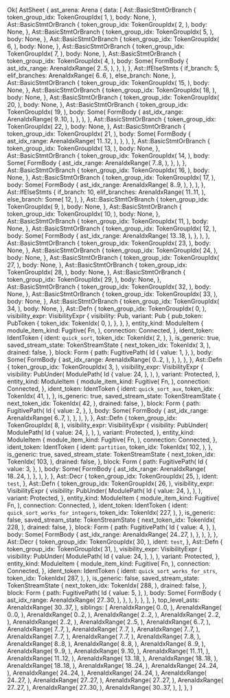 Ok(
    AstSheet {
        ast_arena: Arena {
            data: [
                Ast::BasicStmtOrBranch {
                    token_group_idx: TokenGroupIdx(
                        1,
                    ),
                    body: None,
                },
                Ast::BasicStmtOrBranch {
                    token_group_idx: TokenGroupIdx(
                        2,
                    ),
                    body: None,
                },
                Ast::BasicStmtOrBranch {
                    token_group_idx: TokenGroupIdx(
                        5,
                    ),
                    body: None,
                },
                Ast::BasicStmtOrBranch {
                    token_group_idx: TokenGroupIdx(
                        6,
                    ),
                    body: None,
                },
                Ast::BasicStmtOrBranch {
                    token_group_idx: TokenGroupIdx(
                        7,
                    ),
                    body: None,
                },
                Ast::BasicStmtOrBranch {
                    token_group_idx: TokenGroupIdx(
                        4,
                    ),
                    body: Some(
                        FormBody {
                            ast_idx_range: ArenaIdxRange(
                                2..5,
                            ),
                        },
                    ),
                },
                Ast::IfElseStmts {
                    if_branch: 5,
                    elif_branches: ArenaIdxRange(
                        6..6,
                    ),
                    else_branch: None,
                },
                Ast::BasicStmtOrBranch {
                    token_group_idx: TokenGroupIdx(
                        15,
                    ),
                    body: None,
                },
                Ast::BasicStmtOrBranch {
                    token_group_idx: TokenGroupIdx(
                        18,
                    ),
                    body: None,
                },
                Ast::BasicStmtOrBranch {
                    token_group_idx: TokenGroupIdx(
                        20,
                    ),
                    body: None,
                },
                Ast::BasicStmtOrBranch {
                    token_group_idx: TokenGroupIdx(
                        19,
                    ),
                    body: Some(
                        FormBody {
                            ast_idx_range: ArenaIdxRange(
                                9..10,
                            ),
                        },
                    ),
                },
                Ast::BasicStmtOrBranch {
                    token_group_idx: TokenGroupIdx(
                        22,
                    ),
                    body: None,
                },
                Ast::BasicStmtOrBranch {
                    token_group_idx: TokenGroupIdx(
                        21,
                    ),
                    body: Some(
                        FormBody {
                            ast_idx_range: ArenaIdxRange(
                                11..12,
                            ),
                        },
                    ),
                },
                Ast::BasicStmtOrBranch {
                    token_group_idx: TokenGroupIdx(
                        13,
                    ),
                    body: None,
                },
                Ast::BasicStmtOrBranch {
                    token_group_idx: TokenGroupIdx(
                        14,
                    ),
                    body: Some(
                        FormBody {
                            ast_idx_range: ArenaIdxRange(
                                7..8,
                            ),
                        },
                    ),
                },
                Ast::BasicStmtOrBranch {
                    token_group_idx: TokenGroupIdx(
                        16,
                    ),
                    body: None,
                },
                Ast::BasicStmtOrBranch {
                    token_group_idx: TokenGroupIdx(
                        17,
                    ),
                    body: Some(
                        FormBody {
                            ast_idx_range: ArenaIdxRange(
                                8..9,
                            ),
                        },
                    ),
                },
                Ast::IfElseStmts {
                    if_branch: 10,
                    elif_branches: ArenaIdxRange(
                        11..11,
                    ),
                    else_branch: Some(
                        12,
                    ),
                },
                Ast::BasicStmtOrBranch {
                    token_group_idx: TokenGroupIdx(
                        9,
                    ),
                    body: None,
                },
                Ast::BasicStmtOrBranch {
                    token_group_idx: TokenGroupIdx(
                        10,
                    ),
                    body: None,
                },
                Ast::BasicStmtOrBranch {
                    token_group_idx: TokenGroupIdx(
                        11,
                    ),
                    body: None,
                },
                Ast::BasicStmtOrBranch {
                    token_group_idx: TokenGroupIdx(
                        12,
                    ),
                    body: Some(
                        FormBody {
                            ast_idx_range: ArenaIdxRange(
                                13..18,
                            ),
                        },
                    ),
                },
                Ast::BasicStmtOrBranch {
                    token_group_idx: TokenGroupIdx(
                        23,
                    ),
                    body: None,
                },
                Ast::BasicStmtOrBranch {
                    token_group_idx: TokenGroupIdx(
                        24,
                    ),
                    body: None,
                },
                Ast::BasicStmtOrBranch {
                    token_group_idx: TokenGroupIdx(
                        27,
                    ),
                    body: None,
                },
                Ast::BasicStmtOrBranch {
                    token_group_idx: TokenGroupIdx(
                        28,
                    ),
                    body: None,
                },
                Ast::BasicStmtOrBranch {
                    token_group_idx: TokenGroupIdx(
                        29,
                    ),
                    body: None,
                },
                Ast::BasicStmtOrBranch {
                    token_group_idx: TokenGroupIdx(
                        32,
                    ),
                    body: None,
                },
                Ast::BasicStmtOrBranch {
                    token_group_idx: TokenGroupIdx(
                        33,
                    ),
                    body: None,
                },
                Ast::BasicStmtOrBranch {
                    token_group_idx: TokenGroupIdx(
                        34,
                    ),
                    body: None,
                },
                Ast::Defn {
                    token_group_idx: TokenGroupIdx(
                        0,
                    ),
                    visibility_expr: VisibilityExpr {
                        visibility: Pub,
                        variant: Pub {
                            pub_token: PubToken {
                                token_idx: TokenIdx(
                                    0,
                                ),
                            },
                        },
                    },
                    entity_kind: ModuleItem {
                        module_item_kind: Fugitive(
                            Fn,
                        ),
                        connection: Connected,
                    },
                    ident_token: IdentToken {
                        ident: `quick_sort`,
                        token_idx: TokenIdx(
                            2,
                        ),
                    },
                    is_generic: true,
                    saved_stream_state: TokenStreamState {
                        next_token_idx: TokenIdx(
                            3,
                        ),
                        drained: false,
                    },
                    block: Form {
                        path: FugitivePath(
                            Id {
                                value: 1,
                            },
                        ),
                        body: Some(
                            FormBody {
                                ast_idx_range: ArenaIdxRange(
                                    0..2,
                                ),
                            },
                        ),
                    },
                },
                Ast::Defn {
                    token_group_idx: TokenGroupIdx(
                        3,
                    ),
                    visibility_expr: VisibilityExpr {
                        visibility: PubUnder(
                            ModulePath(
                                Id {
                                    value: 24,
                                },
                            ),
                        ),
                        variant: Protected,
                    },
                    entity_kind: ModuleItem {
                        module_item_kind: Fugitive(
                            Fn,
                        ),
                        connection: Connected,
                    },
                    ident_token: IdentToken {
                        ident: `quick_sort_aux`,
                        token_idx: TokenIdx(
                            41,
                        ),
                    },
                    is_generic: true,
                    saved_stream_state: TokenStreamState {
                        next_token_idx: TokenIdx(
                            42,
                        ),
                        drained: false,
                    },
                    block: Form {
                        path: FugitivePath(
                            Id {
                                value: 2,
                            },
                        ),
                        body: Some(
                            FormBody {
                                ast_idx_range: ArenaIdxRange(
                                    6..7,
                                ),
                            },
                        ),
                    },
                },
                Ast::Defn {
                    token_group_idx: TokenGroupIdx(
                        8,
                    ),
                    visibility_expr: VisibilityExpr {
                        visibility: PubUnder(
                            ModulePath(
                                Id {
                                    value: 24,
                                },
                            ),
                        ),
                        variant: Protected,
                    },
                    entity_kind: ModuleItem {
                        module_item_kind: Fugitive(
                            Fn,
                        ),
                        connection: Connected,
                    },
                    ident_token: IdentToken {
                        ident: `partition`,
                        token_idx: TokenIdx(
                            102,
                        ),
                    },
                    is_generic: true,
                    saved_stream_state: TokenStreamState {
                        next_token_idx: TokenIdx(
                            103,
                        ),
                        drained: false,
                    },
                    block: Form {
                        path: FugitivePath(
                            Id {
                                value: 3,
                            },
                        ),
                        body: Some(
                            FormBody {
                                ast_idx_range: ArenaIdxRange(
                                    18..24,
                                ),
                            },
                        ),
                    },
                },
                Ast::Decr {
                    token_group_idx: TokenGroupIdx(
                        25,
                    ),
                    ident: `test`,
                },
                Ast::Defn {
                    token_group_idx: TokenGroupIdx(
                        26,
                    ),
                    visibility_expr: VisibilityExpr {
                        visibility: PubUnder(
                            ModulePath(
                                Id {
                                    value: 24,
                                },
                            ),
                        ),
                        variant: Protected,
                    },
                    entity_kind: ModuleItem {
                        module_item_kind: Fugitive(
                            Fn,
                        ),
                        connection: Connected,
                    },
                    ident_token: IdentToken {
                        ident: `quick_sort_works_for_integers`,
                        token_idx: TokenIdx(
                            227,
                        ),
                    },
                    is_generic: false,
                    saved_stream_state: TokenStreamState {
                        next_token_idx: TokenIdx(
                            228,
                        ),
                        drained: false,
                    },
                    block: Form {
                        path: FugitivePath(
                            Id {
                                value: 4,
                            },
                        ),
                        body: Some(
                            FormBody {
                                ast_idx_range: ArenaIdxRange(
                                    24..27,
                                ),
                            },
                        ),
                    },
                },
                Ast::Decr {
                    token_group_idx: TokenGroupIdx(
                        30,
                    ),
                    ident: `test`,
                },
                Ast::Defn {
                    token_group_idx: TokenGroupIdx(
                        31,
                    ),
                    visibility_expr: VisibilityExpr {
                        visibility: PubUnder(
                            ModulePath(
                                Id {
                                    value: 24,
                                },
                            ),
                        ),
                        variant: Protected,
                    },
                    entity_kind: ModuleItem {
                        module_item_kind: Fugitive(
                            Fn,
                        ),
                        connection: Connected,
                    },
                    ident_token: IdentToken {
                        ident: `quick_sort_works_for_strs`,
                        token_idx: TokenIdx(
                            287,
                        ),
                    },
                    is_generic: false,
                    saved_stream_state: TokenStreamState {
                        next_token_idx: TokenIdx(
                            288,
                        ),
                        drained: false,
                    },
                    block: Form {
                        path: FugitivePath(
                            Id {
                                value: 5,
                            },
                        ),
                        body: Some(
                            FormBody {
                                ast_idx_range: ArenaIdxRange(
                                    27..30,
                                ),
                            },
                        ),
                    },
                },
            ],
        },
        top_level_asts: ArenaIdxRange(
            30..37,
        ),
        siblings: [
            ArenaIdxRange(
                0..0,
            ),
            ArenaIdxRange(
                0..0,
            ),
            ArenaIdxRange(
                0..2,
            ),
            ArenaIdxRange(
                2..2,
            ),
            ArenaIdxRange(
                2..2,
            ),
            ArenaIdxRange(
                2..2,
            ),
            ArenaIdxRange(
                2..5,
            ),
            ArenaIdxRange(
                6..7,
            ),
            ArenaIdxRange(
                7..7,
            ),
            ArenaIdxRange(
                7..7,
            ),
            ArenaIdxRange(
                7..7,
            ),
            ArenaIdxRange(
                7..7,
            ),
            ArenaIdxRange(
                7..7,
            ),
            ArenaIdxRange(
                7..8,
            ),
            ArenaIdxRange(
                8..8,
            ),
            ArenaIdxRange(
                8..8,
            ),
            ArenaIdxRange(
                8..9,
            ),
            ArenaIdxRange(
                9..9,
            ),
            ArenaIdxRange(
                9..10,
            ),
            ArenaIdxRange(
                11..11,
            ),
            ArenaIdxRange(
                11..12,
            ),
            ArenaIdxRange(
                13..18,
            ),
            ArenaIdxRange(
                18..18,
            ),
            ArenaIdxRange(
                18..18,
            ),
            ArenaIdxRange(
                18..24,
            ),
            ArenaIdxRange(
                24..24,
            ),
            ArenaIdxRange(
                24..24,
            ),
            ArenaIdxRange(
                24..24,
            ),
            ArenaIdxRange(
                24..27,
            ),
            ArenaIdxRange(
                27..27,
            ),
            ArenaIdxRange(
                27..27,
            ),
            ArenaIdxRange(
                27..27,
            ),
            ArenaIdxRange(
                27..30,
            ),
            ArenaIdxRange(
                30..37,
            ),
        ],
    },
)